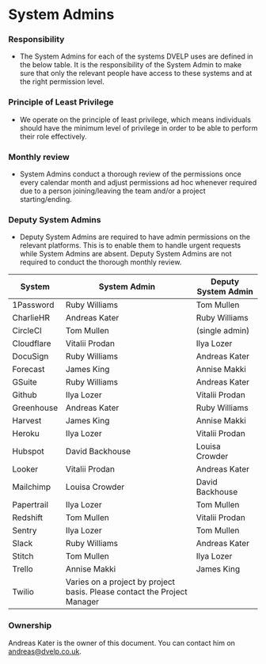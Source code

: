 # System Admins

### Responsibility
* The System Admins for each of the systems DVELP uses are defined in the below
table. It is the responsibility of the System Admin to make sure that only the relevant
people have access to these systems and at the right permission level.

### Principle of Least Privilege
* We operate on the principle of least privilege, which means individuals should have
the minimum level of privilege in order to be able to perform their role
effectively.

### Monthly review
* System Admins conduct a thorough review of the permissions once every calendar
month and adjust permissions ad hoc whenever required due to a person
joining/leaving the team and/or a project starting/ending.

### Deputy System Admins
* Deputy System Admins are required to have admin permissions on the relevant
platforms. This is to enable them to handle urgent requests while System Admins
are absent. Deputy System Admins are not required to conduct the thorough
monthly review.

| System     | System Admin                                                             | Deputy System Admin |
| ---------- | ------------------------------------------------------------------------ | ------------------- |
| 1Password  | Ruby Williams                                                            | Tom Mullen          |
| CharlieHR  | Andreas Kater                                                            | Ruby Williams       |
| CircleCI   | Tom Mullen                                                               | (single admin)      |
| Cloudflare | Vitalii Prodan                                                           | Ilya Lozer          |
| DocuSign   | Ruby Williams                                                            | Andreas Kater       |
| Forecast   | James King                                                               | Annise Makki        |
| GSuite     | Ruby Williams                                                            | Andreas Kater       |
| Github     | Ilya Lozer                                                               | Vitalii Prodan      |
| Greenhouse | Andreas Kater                                                            | Ruby Williams       |
| Harvest    | James King                                                               | Annise Makki        |
| Heroku     | Ilya Lozer                                                               | Vitalii Prodan      |
| Hubspot    | David Backhouse                                                          | Louisa Crowder      |
| Looker     | Vitalii Prodan                                                           | Andreas Kater       |
| Mailchimp  | Louisa Crowder                                                           | David Backhouse     |
| Papertrail | Ilya Lozer                                                               | Tom Mullen          |
| Redshift   | Tom Mullen                                                               | Vitalii Prodan      |
| Sentry     | Ilya Lozer                                                               | Tom Mullen          |
| Slack      | Ruby Williams                                                            | Andreas Kater       |
| Stitch     | Tom Mullen                                                               | Ilya Lozer          |
| Trello     | Annise Makki                                                             | James King          |
| Twilio     | Varies on a project by project basis. Please contact the Project Manager |

### Ownership

Andreas Kater is the owner of this document. You can contact him on
<andreas@dvelp.co.uk>.
